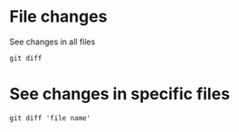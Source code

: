 # File changes
See changes in all files
```
git diff
```

# See changes in specific files
```
git diff 'file name'
```
